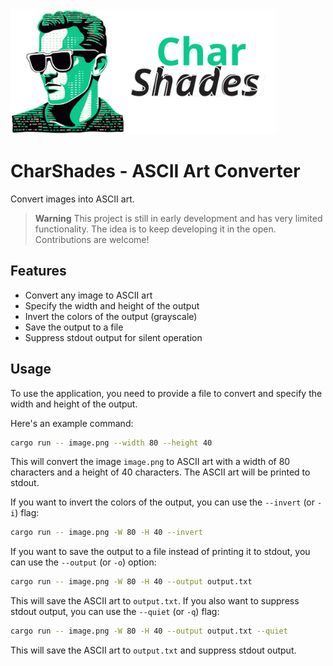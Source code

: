<img src="md_assets/charshades.svg" height="200px"/>

# CharShades - ASCII Art Converter

Convert images into ASCII art.

> **Warning**
> This project is still in early development and has very limited functionality.
> The idea is to keep developing it in the open.
> Contributions are welcome!

## Features

- Convert any image to ASCII art
- Specify the width and height of the output
- Invert the colors of the output (grayscale)
- Save the output to a file
- Suppress stdout output for silent operation

## Usage

To use the application, you need to provide a file to convert and specify the width and height of the output.

Here's an example command:

```bash
cargo run -- image.png --width 80 --height 40
```

This will convert the image `image.png` to ASCII art with a width of 80 characters and a height of 40 characters. The ASCII art will be printed to stdout.

If you want to invert the colors of the output, you can use the `--invert` (or `-i`) flag:

```bash
cargo run -- image.png -W 80 -H 40 --invert
```

If you want to save the output to a file instead of printing it to stdout, you can use the `--output` (or `-o`) option:

```bash
cargo run -- image.png -W 80 -H 40 --output output.txt
```

This will save the ASCII art to `output.txt`. If you also want to suppress stdout output, you can use the `--quiet` (or `-q`) flag:

```bash
cargo run -- image.png -W 80 -H 40 --output output.txt --quiet
```

This will save the ASCII art to `output.txt` and suppress stdout output.
